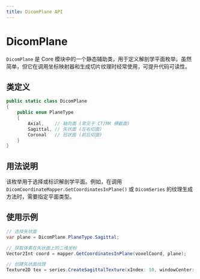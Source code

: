 ```yaml
---
title: DicomPlane API
---
```


# DicomPlane

`DicomPlane` 是 Core 模块中的一个静态辅助类，用于定义解剖学平面枚举。虽然简单，但它在调用坐标映射器和生成切片纹理时经常使用，可提升代码可读性。

## 类定义

```csharp
public static class DicomPlane
{
    public enum PlaneType
    {
        Axial,    // 轴向面 (常见于 CT/MR 横截面)
        Sagittal, // 矢状面 (左右切面)
        Coronal   // 冠状面 (前后切面)
    }
}
```

## 用法说明

该枚举用于选择或标识解剖学平面。例如，在调用 `DicomCoordinateMapper.GetCoordinatesInPlane()` 或 `DicomSeries` 的纹理生成方法时，需要指定平面类型。

## 使用示例

```csharp
// 选择矢状面
var plane = DicomPlane.PlaneType.Sagittal;

// 获取体素在矢状面上的二维坐标
Vector2Int coord = mapper.GetCoordinatesInPlane(voxelCoord, plane);

// 创建矢状面纹理
Texture2D tex = series.CreateSagittalTexture(xIndex: 10, windowCenter: null, windowWidth: null);
```
